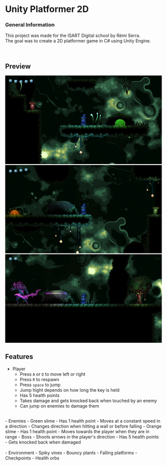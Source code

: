 # Unity Platformer 2D

### General Information

This project was made for the ISART Digital school by Rémi Serra. <br>
The goal was to create a 2D platformer game in C# using Unity Engine.

<br>

## Preview

<img src="Screenshots/green-slime.png" style="width:600px;">
<img src="Screenshots/orange-slime.png" style="width:600px;">
<img src="Screenshots/boss.png" style="width:600px;">

<br>

## Features

- Player
    - Press `A` or `D` to move left or right
    - Press `R` to respawn
    - Press `space` to jump
    - Jump hight depends on how long the key is held
    - Has 5 health points
    - Takes damage and gets knocked back when touched by an enemy
    - Can jump on enemies to damage them <br>
<br>
- Enemies
    - Green slime
        - Has 1 health point
        - Moves at a constant speed in a direction
        - Changes direction when hitting a wall or before falling
    - Orange slime
        - Has 1 health point
        - Moves towards the player when they are in range
    - Boss
        - Shoots arrows in the player's direction
        - Has 5 health points
        - Gets knocked back when damaged <br>
<br>
- Environment
    - Spiky vines
    - Bouncy plants
    - Falling platforms
    - Checkpoints
    - Health orbs

